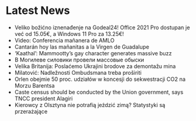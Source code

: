 # Latest News
-  Veliko božićno iznenađenje na Godeal24! Office 2021 Pro dostupan je već od 15.05€, a Windows 11 Pro za 13.25€!
-  Video: Conferencia mañanera de AMLO
-  Cantarán hoy las mañanitas a la Virgen de Guadalupe
-  ‘Kaathal’: Mammootty’s gay character generates massive buzz
-  В Могилеве силовики провели массовые обыски
-  Velika Britanija: Poslaćemo Ukrajini brodove za demontažu mina
-  Milatović: Nadležnosti Ombudsmana treba proširiti
-  Orlen obejmie 50 proc. udziałów w koncesji do sekwestracji CO2 na Morzu Barentsa
-  Caste census should be conducted by the Union government, says TNCC president Alagiri
-  Kierowcy z Olsztyna nie potrafią jeździć zimą? Statystyki są przerażające
